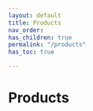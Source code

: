 ```yaml
---
layout: default
title: Products
nav_order: 
has_children: true
permalink: "/products"
has_toc: true

---
```

# Products